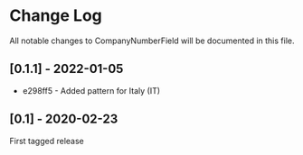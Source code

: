 Change Log
==========

All notable changes to CompanyNumberField will be documented in this file.

## [0.1.1] - 2022-01-05

* e298ff5 - Added pattern for Italy (IT)

## [0.1] - 2020-02-23

First tagged release
